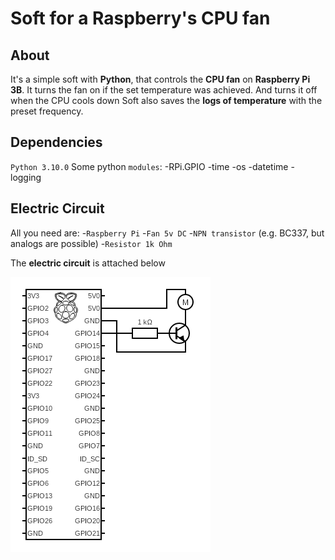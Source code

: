 # Soft for a Raspberry's CPU fan

## About
It's a simple soft with **Python**, that controls the **CPU fan** on **Raspberry Pi 3B**. It turns the fan on if the set temperature was achieved. And turns it off when the CPU cools down
Soft also saves the **logs of temperature** with the preset frequency.


## Dependencies
`Python 3.10.0`
Some python `modules`:
    -RPi.GPIO
    -time
    -os
    -datetime
    -logging


## Electric Circuit
All you need are:
    -`Raspberry Pi`
    -`Fan 5v DC`
    -`NPN transistor` (e.g. BC337, but analogs are possible) 
    -`Resistor 1k Ohm`

The **electric circuit** is attached below

![electric circuit](/materials/circuit.png)
